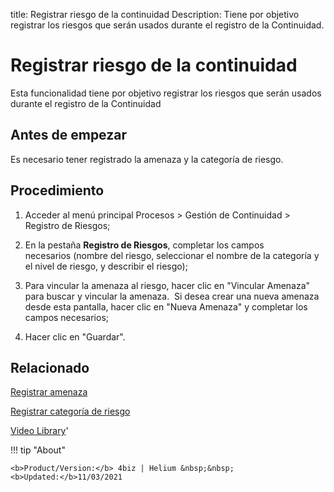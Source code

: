 title:  Registrar riesgo de la continuidad
Description: Tiene por objetivo registrar los riesgos que serán usados durante el registro de la Continuidad.
# Registrar riesgo de la continuidad

Esta funcionalidad tiene por objetivo registrar los riesgos que serán usados durante el registro de la Continuidad

Antes de empezar
----------------

Es necesario tener registrado la amenaza y la categoría de riesgo.

Procedimiento
-------------

1.  Acceder al menú principal Procesos \> Gestión de Continuidad \> Registro de
    Riesgos;

2.  En la pestaña **Registro de Riesgos**, completar los campos
    necesarios (nombre del riesgo, seleccionar el nombre de la categoría y
    el nivel de riesgo, y describir el riesgo);

3.  Para vincular la amenaza al riesgo, hacer clic en "Vincular Amenaza" para
    buscar y vincular la amenaza.  Si desea crear una nueva amenaza desde esta
    pantalla, hacer clic en "Nueva Amenaza" y completar los campos necesarios;

4.  Hacer clic en "Guardar".

Relacionado
----------------

[Registrar amenaza](/es-es/4biz-helium/processes/continuity/configuration/register-threat.html)

[Registrar categoría de riesgo](/es-es/4biz-helium/processes/continuity/configuration/risk-category.html)

<i class='fa fa-youtube-play  fa-2x' style='color:#97ce17;vertical-align: middle;'> </i> [Video Library](https://www.youtube.com/playlist?list=PLB5qK2uzf2RMHcgQuDIzcuLqoHXYfihz1)'

!!! tip "About"

    <b>Product/Version:</b> 4biz | Helium &nbsp;&nbsp;
    <b>Updated:</b>11/03/2021
